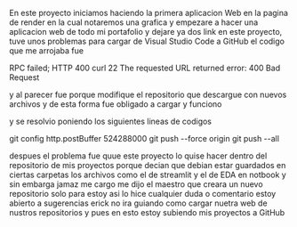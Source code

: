En este proyecto iniciamos haciendo la primera aplicacion Web en la pagina de render en la cual notaremos una grafica y empezare a hacer una aplicacion web de todo mi portafolio y dejare ya dos link en este proyecto, tuve unos problemas para cargar de Visual Studio Code a GitHub el codigo que me arrojaba fue 

RPC failed; HTTP 400 curl 22 The requested URL returned error: 400 Bad Request

y al parecer fue porque modifique el repositorio que descargue con nuevos archivos y de esta forma fue obligado a cargar y funciono

y se resolvio poniendo los siguientes lineas de codigos 

git config http.postBuffer 524288000 
git push --force origin 
git push --all

despues el problema fue quue este proyecto lo quise hacer dentro del repositorio de mis proyectos porque decian que debian estar guardados en ciertas carpetas los archivos como el de streamlit y el de EDA en notbook y sin embarga jamaz me cargo me dijo el maestro que creara un nuevo repositorio solo para estoy asi lo hice cualquier duda o comentario estoy abierto a sugerencias erick no ira guiando como cargar nuetra web de nustros repositorios y pues en esto estoy subiendo mis proyectos a GitHub

